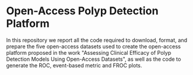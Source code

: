 # Open-Access Polyp Detection Platform

In this repository we report all the code required to download, format, and prepare the five open-access datasets used to create the open-access platform proposed in the work "Assessing Clinical Efficacy of Polyp Detection Models Using Open-Access Datasets", as well as the code to generate the ROC, event-based metric and FROC plots.



